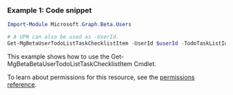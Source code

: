 ### Example 1: Code snippet

```powershellImport-Module Microsoft.Graph.Beta.Users

# A UPN can also be used as -UserId.
Get-MgBetaUserTodoListTaskChecklistItem -UserId $userId -TodoTaskListId $todoTaskListId -TodoTaskId $todoTaskId -ChecklistItemId $checklistItemId
```
This example shows how to use the Get-MgBetaBetaUserTodoListTaskChecklistItem Cmdlet.
To learn about permissions for this resource, see the [permissions reference](/graph/permissions-reference).

